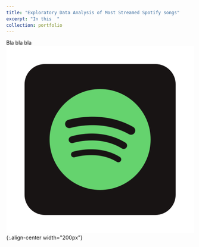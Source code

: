 ```yaml
---
title: "Exploratory Data Analysis of Most Streamed Spotify songs"
excerpt: "In this  "
collection: portfolio
---
```

Bla bla bla
![Image](/images/spotify_logo.png){:.align-center width="200px"}

